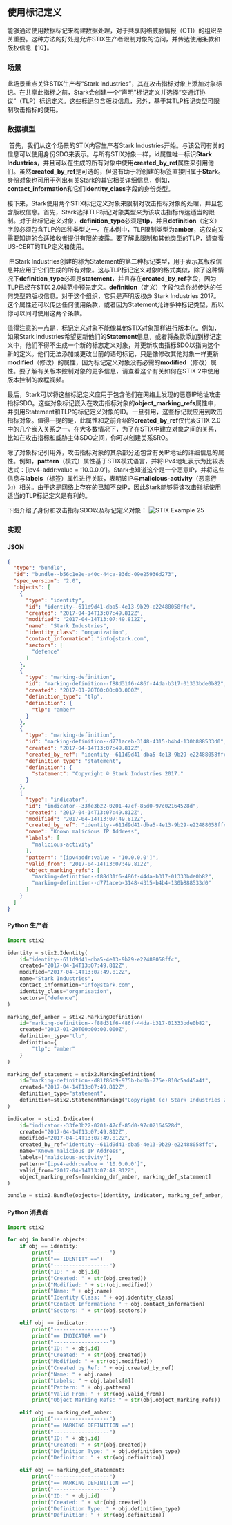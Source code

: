 ## 使用标记定义

能够通过使用数据标记来构建数据处理，对于共享网络威胁情报（CTI）的组织至关重要。这种方法的好处是允许STIX生产者限制对象的访问，并传达使用条款和版权信息【10】。

### 场景

此场景重点关注STIX生产者“Stark Industries”，其在攻击指标对象上添加对象标记。在共享此指标之前，Stark会创建一个“声明”标记定义并选择“交通灯协议”（TLP）标记定义。这些标记包含版权信息，另外，基于其TLP标记类型可限制攻击指标的使用。

### 数据模型

​	首先，我们从这个场景的STIX内容生产者Stark Industries开始。与该公司有关的信息可以使用身份SDO来表示。与所有STIX对象一样，**id**属性唯一标识**Stark Industries**，并且可以在生成的所有对象中使用**created_by_ref**属性来引用他们。虽然**created_by_ref**是可选的，但这有助于将创建的标签直接归属于**Stark**。身份对象也可用于列出有关Stark的其它相关详细信息，例如，**contact_information**和它们**identity_class**字段的身份类型。

​	接下来，Stark使用两个STIX标记定义对象来限制对攻击指标对象的处理，并且包含版权信息。首先，Stark选择TLP标记对象类型来为该攻击指标传达适当的限制。对于此标记定义对象，**definition_type**必须是**tlp**，并且**definition**（定义）字段必须包含TLP的四种类型之一。在本例中，TLP限制类型为**amber**，这仅向又需要知道的合适接收者提供有限的披露。要了解此限制和其他类型的TLP，请查看US-CERT的TLP定义和使用。

​	由Stark Industries创建的称为Statement的第二种标记类型，用于表示其版权信息并应用于它们生成的所有对象。这与TLP标记定义对象的格式类似，除了这种情况下**definition_type**必须是**statement**，并且存在**created_by_ref**字段，因为TLP已经在STIX 2.0规范中预先定义。**definition**（定义）字段包含你想传达的任何类型的版权信息。对于这个组织，它只是声明版权@ Stark Industries 2017。这个属性还可以传达任何使用条款，或者因为Statement允许多种标记类型，所以你可以同时使用这两个条款。

​	值得注意的一点是，标记定义对象不能像其他STIX对象那样进行版本化。例如，如果Stark Industries希望更新他们的**Statement**信息，或者将条款添加到标记定义中，他们不得不生成一个新的标志定义对象，并更新攻击指标SDO以指向这个新的定义。他们无法添加或更改当前的语句标记，只是像修改其他对象一样更新**modified**（修改）的属性，因为标记定义对象没有必需的**modified**（修改）属性。要了解有关版本控制对象的更多信息，请查看这个有关如何在STIX 2中使用版本控制的教程视频。

​	最后，Stark可以将这些标记定义应用于包含他们在网络上发现的恶意IP地址攻击指标SDO。这些对象标记嵌入在攻击指标对象的**object_marking_refs**属性中，并引用Statement和TLP的标记定义对象的ID。一旦引用，这些标记就应用到攻击指标对象。值得一提的是，此属性和之前介绍的**created_by_ref**仅代表STIX 2.0中的几个嵌入关系之一。在大多数情况下，为了在STIX中建立对象之间的关系，比如在攻击指标和威胁主体SDO之间，你可以创建关系SRO。

​	除了对象标记引用外，攻击指标对象的其余部分还包含有关IP地址的详细信息的属性。例如，**pattern**（模式）属性基于STIX模式语言，并将IPv4地址表示为比较表达式：[ipv4-addr:value = ‘10.0.0.0’]。Stark也知道这个是一个恶意IP，并将这些信息与**labels**（标签）属性进行关联，表明该IP与**malicious-activity**（恶意行为）相关。由于这是网络上存在的已知不良IP，因此Stark能够将该攻击指标使用适当的TLP标记定义是有利的。

下图介绍了身份和攻击指标SDO以及标记定义对象：
![STIX Example 25](20180424-STIX-Examples25.png)

### 实现

#### JSON

```json
{
  "type": "bundle",
  "id": "bundle--b56c1e2e-a40c-44ca-83dd-09e25936d273",
  "spec_version": "2.0",
  "objects": [
    {
      "type": "identity",
      "id": "identity--611d9d41-dba5-4e13-9b29-e22488058ffc",
      "created": "2017-04-14T13:07:49.812Z",
      "modified": "2017-04-14T13:07:49.812Z",
      "name": "Stark Industries",
      "identity_class": "organization",
      "contact_information": "info@stark.com",
      "sectors": [
        "defence"
      ]
    },
    {
      "type": "marking-definition",
      "id": "marking-definition--f88d31f6-486f-44da-b317-01333bde0b82",
      "created": "2017-01-20T00:00:00.000Z",
      "definition_type": "tlp",
      "definition": {
        "tlp": "amber"
      }
    },
    {
      "type": "marking-definition",
      "id": "marking-definition--d771aceb-3148-4315-b4b4-130b888533d0",
      "created": "2017-04-14T13:07:49.812Z",
      "created_by_ref": "identity--611d9d41-dba5-4e13-9b29-e22488058ffc",
      "definition_type": "statement",
      "definition": {
        "statement": "Copyright © Stark Industries 2017."
      }
    },
    {
      "type": "indicator",
      "id": "indicator--33fe3b22-0201-47cf-85d0-97c02164528d",
      "created": "2017-04-14T13:07:49.812Z",
      "modified": "2017-04-14T13:07:49.812Z",
      "created_by_ref": "identity--611d9d41-dba5-4e13-9b29-e22488058ffc",
      "name": "Known malicious IP Address",
      "labels": [
        "malicious-activity"
      ],
      "pattern": "[ipv4addr:value = '10.0.0.0']",
      "valid_from": "2017-04-14T13:07:49.812Z",
      "object_marking_refs": [
        "marking-definition--f88d31f6-486f-44da-b317-01333bde0b82",
        "marking-definition--d771aceb-3148-4315-b4b4-130b888533d0"
      ]
    }
  ]
}
```

#### Python 生产者

```python
import stix2

identity = stix2.Identity(
    id="identity--611d9d41-dba5-4e13-9b29-e22488058ffc",
    created="2017-04-14T13:07:49.812Z",
    modified="2017-04-14T13:07:49.812Z",
    name="Stark Industries",
    contact_information="info@stark.com",
    identity_class="organisation",
    sectors=["defence"]
)

marking_def_amber = stix2.MarkingDefinition(
    id="marking-definition--f88d31f6-486f-44da-b317-01333bde0b82",
    created="2017-01-20T00:00:00.000Z",
    definition_type="tlp",
    definition={
        "tlp": "amber"
    }
)

marking_def_statement = stix2.MarkingDefinition(
    id="marking-definition--d81f86b9-975b-bc0b-775e-810c5ad45a4f",
    created="2017-04-14T13:07:49.812Z",
    definition_type="statement",
    definition=stix2.StatementMarking("Copyright (c) Stark Industries 2017.")
)

indicator = stix2.Indicator(
    id="indicator--33fe3b22-0201-47cf-85d0-97c02164528d",
    created="2017-04-14T13:07:49.812Z",
    modified="2017-04-14T13:07:49.812Z",
    created_by_ref="identity--611d9d41-dba5-4e13-9b29-e22488058ffc",
    name="Known malicious IP Address",
    labels=["malicious-activity"],
    pattern="[ipv4-addr:value = '10.0.0.0']",
    valid_from="2017-04-14T13:07:49.812Z",
    object_marking_refs=[marking_def_amber, marking_def_statement]
)

bundle = stix2.Bundle(objects=[identity, indicator, marking_def_amber, marking_def_statement])
```

#### Python 消费者

```python
import stix2

for obj in bundle.objects:
    if obj == identity:
        print("------------------")
        print("== IDENTITY ==")
        print("------------------")
        print("ID: " + obj.id)
        print("Created: " + str(obj.created))
        print("Modified: " + str(obj.modified))
        print("Name: " + obj.name)
        print("Identity Class: " + obj.identity_class)
        print("Contact Information: " + obj.contact_information)
        print("Sectors: " + str(obj.sectors))

    elif obj == indicator:
        print("------------------")
        print("== INDICATOR ==")
        print("------------------")
        print("ID: " + obj.id)
        print("Created: " + str(obj.created))
        print("Modified: " + str(obj.modified))
        print("Created by Ref: " + obj.created_by_ref)
        print("Name: " + obj.name)
        print("Labels: " + obj.labels[0])
        print("Pattern: " + obj.pattern)
        print("Valid From: " + str(obj.valid_from))
        print("Object Marking Refs: " + str(obj.object_marking_refs))

    elif obj == marking_def_amber:
        print("------------------")
        print("== MARKING DEFINITION ==")
        print("------------------")
        print("ID: " + obj.id)
        print("Created: " + str(obj.created))
        print("Definition Type: " + obj.definition_type)
        print("Definition: " + str(obj.definition))

    elif obj == marking_def_statement:
        print("------------------")
        print("== MARKING DEFINITION ==")
        print("------------------")
        print("ID: " + obj.id)
        print("Created: " + str(obj.created))
        print("Definition Type: " + obj.definition_type)
        print("Definition: " + str(obj.definition))

```

